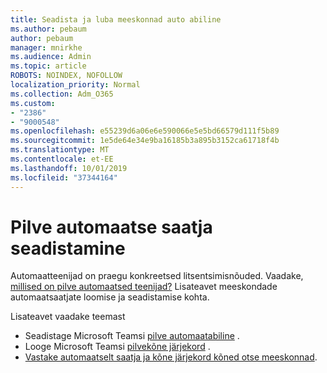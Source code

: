 ```yaml
---
title: Seadista ja luba meeskonnad auto abiline
ms.author: pebaum
author: pebaum
manager: mnirkhe
ms.audience: Admin
ms.topic: article
ROBOTS: NOINDEX, NOFOLLOW
localization_priority: Normal
ms.collection: Adm_O365
ms.custom:
- "2386"
- "9000548"
ms.openlocfilehash: e55239d6a06e6e590066e5e5bd66579d111f5b89
ms.sourcegitcommit: 1e5de64e34e9ba16185b3a895b3152ca61718f4b
ms.translationtype: MT
ms.contentlocale: et-EE
ms.lasthandoff: 10/01/2019
ms.locfileid: "37344164"
---
```

# <a name="set-up-a-cloud-auto-attendant"></a>Pilve automaatse saatja seadistamine

Automaatteenijad on praegu konkreetsed litsentsimisnõuded. Vaadake, [millised on pilve automaatsed teenijad?](https://docs.microsoft.com/microsoftteams/what-are-phone-system-auto-attendants) Lisateavet meeskondade automaatsaatjate loomise ja seadistamise kohta. 

Lisateavet vaadake teemast

- Seadistage Microsoft Teamsi [pilve automaatabiline](https://docs.microsoft.com/microsoftteams/create-a-phone-system-auto-attendant) . 
- Looge Microsoft Teamsi [pilvekõne järjekord](https://docs.microsoft.com/microsoftteams/create-a-phone-system-call-queue) . 
- [Vastake automaatselt saatja ja kõne järjekord kõned otse meeskonnad](https://docs.microsoft.com/microsoftteams/answer-auto-attendant-and-call-queue-calls). 